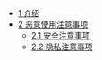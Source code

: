 - [1 介绍](/chapter1/README)
- [2 恶意使用注意事项](/chapter2/README)
  - [2.1 安全注意事项](/chapter2/2-1)
  - [2.2 隐私注意事项](/chapter2/2-2)